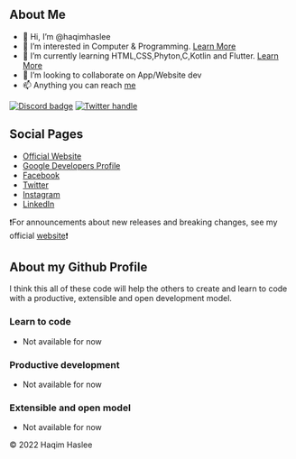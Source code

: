 ## About Me

- 👋 Hi, I’m @haqimhaslee
- 👀 I’m interested in Computer & Programming. [Learn More](#about-my-github-profile)
- 🌱 I’m currently learning HTML,CSS,Phyton,C,Kotlin and Flutter. [Learn More](#about-my-github-profile)
- 💞️ I’m looking to collaborate on App/Website dev
- 📫 Anything you can reach [me](#social-pages)

<!---
haqimhaslee/haqimhaslee is a ✨ special ✨ repository because its `README.md` (this file) appears on your GitHub profile.
You can click the Preview link to take a look at your changes.
--->

[![Discord badge][]][Discord instructions]
[![Twitter handle][]][Twitter badge]

## Social Pages

* [Official Website](https://haqim-haslee.web.app)
* [Google Developers Profile](https://developers.google.com/profile/u/haqimhaslee)
* [Facebook](https://www.facebook.com/haqimhaslee)
* [Twitter](https://twitter.com/haqimhaslee26)
* [Instagram](https://www.instagram.com/haqim.haslee/?hl=en)
* [LinkedIn](https://my.linkedin.com/in/haqim-haslee-166b00113)

❗For announcements about new releases and breaking changes, see my official
[website](https://haqim-haslee.web.app)❗

## About my Github Profile

I think this all of these code will help the others to create and learn to code with a productive,
extensible and open development model.

### Learn to code

* Not available for now

<!---   <p align="center"><img src="LINK"></p>   --->

### Productive development
  
* Not available for now

### Extensible and open model

* Not available for now

[Flutter logo]: https://github.com/flutter/website/blob/archived-master/src/_assets/image/flutter-lockup-bg.jpg?raw=true
[flutter.dev]: https://flutter.dev
[Build Status - Cirrus]: https://api.cirrus-ci.com/github/flutter/flutter.svg
[Build status]: https://cirrus-ci.com/github/flutter/flutter/master
[Discord instructions]: https://github.com/flutter/flutter/wiki/Chat
[Discord badge]: https://img.shields.io/discord/608014603317936148
[Twitter handle]: https://img.shields.io/twitter/follow/haqimhaslee26.svg?style=social&label=Follow
[Twitter badge]: https://twitter.com/intent/follow?screen_name=haqimhaslee26

© 2022 Haqim Haslee
